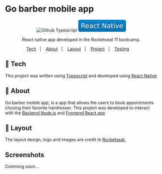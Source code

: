 # Go barber mobile app

<p align="center">
   <img alt="Github Typescript" src="https://img.shields.io/badge/Typescript-%20-blue"/>
  <img alt="Github Stack React Native" src="https://github.com/Diogo-Menezes/Hero/blob/master/labels/react-badge.svg"/>
</p>

<p align="center">React native app developed in the Rocketseat 11 bootcamp.</p>

<p align="center">
  <a href="#-tech">Tech</a>&nbsp;&nbsp;&nbsp;|&nbsp;&nbsp;&nbsp;
  <a href="#-project">About</a>&nbsp;&nbsp;&nbsp;|&nbsp;&nbsp;&nbsp;
  <a href="#-layout">Layout</a>&nbsp;&nbsp;&nbsp;|&nbsp;&nbsp;&nbsp;
  <a href="#iphone-mobile">Project</a>&nbsp;&nbsp;&nbsp;|&nbsp;&nbsp;&nbsp;
  <a href="#-testing">Testing</a>&nbsp;&nbsp;&nbsp;&nbsp;&nbsp;&nbsp;
</p>

## 🚜 Tech
This project was written using [Typescript](https://www.typescriptlang.org/) and developed using [React Native](https://facebook.github.io/react-native/)

## 📃 About
Go barber mobile app, is a app that allows the users to book appointments chosing their favorite hairdresser.
This project was developed to interact with the [Backend Node.js](https://github.com/Diogo-Menezes/go-barber-backend) and [Frontend React app](https://github.com/Diogo-Menezes/go-barber-web)

## 🔖 Layout
The layout design, logo and images are credit to <a href="https://github.com/Rocketseat" target="_blank">Rocketseat.</a>

## Screenshots
<p>
Comming soon...
  <img src="" width="250px" alt=""/>
  <img src="" width="250px" alt=""/>
</p>
